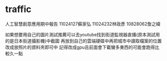 # traffic
人工智慧創意應用期中報告
11024127蘇家弘 11024232林政彥 10828062詹之緯

如果想要用自己的圖片測試推薦可以去youtube找到街道監視器直播(原本測試用的是日本街道攝影機)中截圖
再放到自己的雲端硬碟中再把城市中讀取檔案的位置改成放照片的資料夾即可中
記得改成gpu且前面會下載蠻多東西的可能會跑得比較久一點
